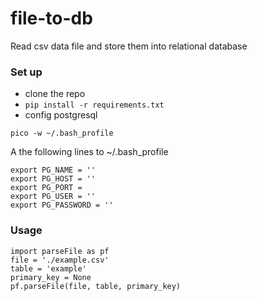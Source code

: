 # file-to-db
Read csv data file and store them into relational database

### Set up
- clone the repo
- ```pip install -r requirements.txt```
- config postgresql
```
pico -w ~/.bash_profile
```
A the following lines to ~/.bash_profile
```
export PG_NAME = ''
export PG_HOST = ''
export PG_PORT =
export PG_USER = ''
export PG_PASSWORD = ''
```
### Usage
```
import parseFile as pf
file = './example.csv'
table = 'example'
primary_key = None
pf.parseFile(file, table, primary_key)
```
